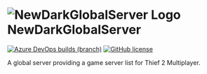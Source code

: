 # ![NewDarkGlobalServer Logo](https://raw.githubusercontent.com/sungaila/NewDarkGlobalServer/Icon.png) NewDarkGlobalServer

[![Azure DevOps builds (branch)](https://img.shields.io/azure-devops/build/sungaila/fa66f1e9-b342-4f33-bcd4-40f7b082949d/4/master?style=flat-square)](https://dev.azure.com/sungaila/NewDarkGlobalServer/_build/latest?definitionId=4&branchName=master)
[![GitHub license](https://img.shields.io/github/license/sungaila/NewDarkGlobalServer?style=flat-square)](https://github.com/sungaila/NewDarkGlobalServer/blob/master/LICENSE)

A global server providing a game server list for Thief 2 Multiplayer.
